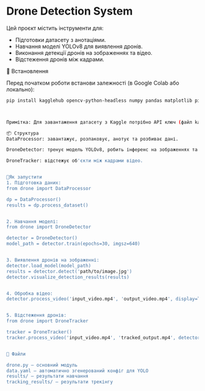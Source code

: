 # Drone Detection System

Цей проєкт містить інструменти для:
- Підготовки датасету з анотаціями.
- Навчання моделі YOLOv8 для виявлення дронів.
- Виконання детекції дронів на зображеннях та відео.
- Відстеження дронів між кадрами.

🔧 Встановлення

Перед початком роботи встанови залежності (в Google Colab або локально):

```bash
pip install kagglehub opencv-python-headless numpy pandas matplotlib pillow tqdm albumentations pyyaml ultralytics torch torchvision filterpy fpdf



Примітка: Для завантаження датасету з Kaggle потрібно API ключ (файл kaggle.json). Додай його в Google Colab або в локальне середовище.

📦 Структура
DataProcessor: завантажує, розпаковує, анотує та розбиває дані.

DroneDetector: тренує модель YOLOv8, робить інференс на зображеннях та відео.

DroneTracker: відстежує об'єкти між кадрами відео.


🚀Як запустити
1. Підготовка даних:
from drone import DataProcessor

dp = DataProcessor()
results = dp.process_dataset()


2. Навчання моделі:
from drone import DroneDetector

detector = DroneDetector()
model_path = detector.train(epochs=30, imgsz=640)


3. Виявлення дронів на зображенні:
detector.load_model(model_path)
results = detector.detect('path/to/image.jpg')
detector.visualize_detection_results(results)


4. Обробка відео:
detector.process_video('input_video.mp4', 'output_video.mp4', display=True)


5. Відстеження дронів:
from drone import DroneTracker

tracker = DroneTracker()
tracker.process_video('input_video.mp4', 'tracked_output.mp4', detector=detector)


📁 Файли

drone.py — основний модуль
data.yaml — автоматично згенерований конфіг для YOLO
results/ — результати навчання
tracking_results/ — результати трекінгу
